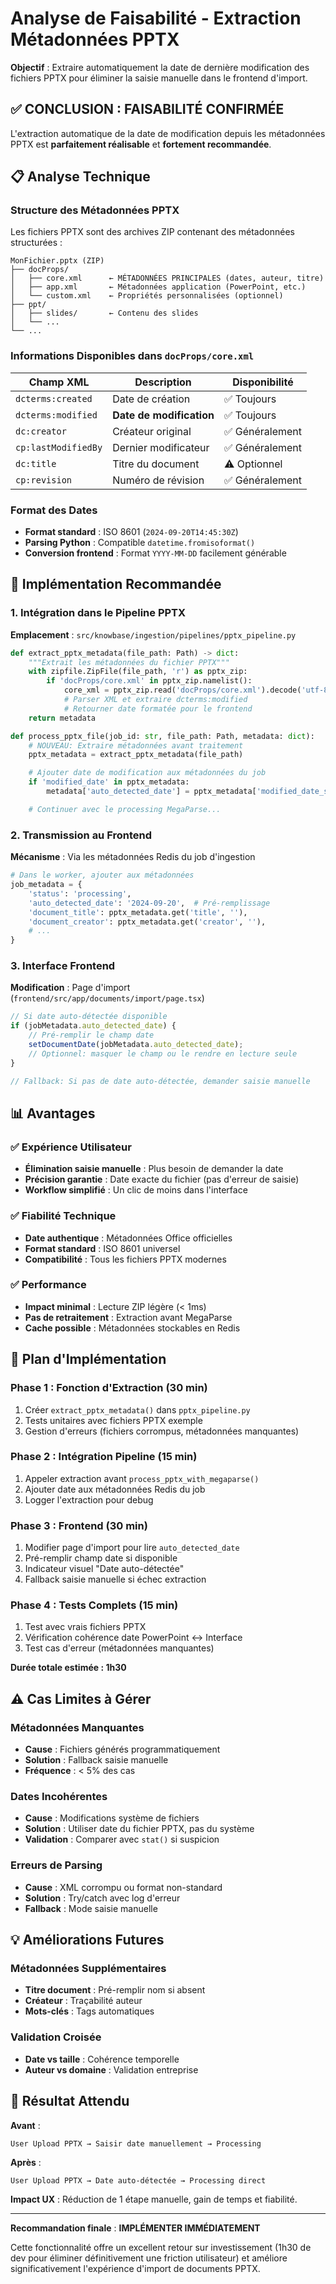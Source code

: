 # Analyse de Faisabilité - Extraction Métadonnées PPTX

**Objectif** : Extraire automatiquement la date de dernière modification des fichiers PPTX pour éliminer la saisie manuelle dans le frontend d'import.

## ✅ CONCLUSION : FAISABILITÉ CONFIRMÉE

L'extraction automatique de la date de modification depuis les métadonnées PPTX est **parfaitement réalisable** et **fortement recommandée**.

## 📋 Analyse Technique

### Structure des Métadonnées PPTX

Les fichiers PPTX sont des archives ZIP contenant des métadonnées structurées :

```
MonFichier.pptx (ZIP)
├── docProps/
│   ├── core.xml      ← MÉTADONNÉES PRINCIPALES (dates, auteur, titre)
│   ├── app.xml       ← Métadonnées application (PowerPoint, etc.)
│   └── custom.xml    ← Propriétés personnalisées (optionnel)
├── ppt/
│   ├── slides/       ← Contenu des slides
│   └── ...
└── ...
```

### Informations Disponibles dans `docProps/core.xml`

| Champ XML | Description | Disponibilité |
|-----------|-------------|---------------|
| `dcterms:created` | Date de création | ✅ Toujours |
| `dcterms:modified` | **Date de modification** | ✅ Toujours |
| `dc:creator` | Créateur original | ✅ Généralement |
| `cp:lastModifiedBy` | Dernier modificateur | ✅ Généralement |
| `dc:title` | Titre du document | ⚠️ Optionnel |
| `cp:revision` | Numéro de révision | ✅ Généralement |

### Format des Dates

- **Format standard** : ISO 8601 (`2024-09-20T14:45:30Z`)
- **Parsing Python** : Compatible `datetime.fromisoformat()`
- **Conversion frontend** : Format `YYYY-MM-DD` facilement générable

## 🔧 Implémentation Recommandée

### 1. Intégration dans le Pipeline PPTX

**Emplacement** : `src/knowbase/ingestion/pipelines/pptx_pipeline.py`

```python
def extract_pptx_metadata(file_path: Path) -> dict:
    """Extrait les métadonnées du fichier PPTX"""
    with zipfile.ZipFile(file_path, 'r') as pptx_zip:
        if 'docProps/core.xml' in pptx_zip.namelist():
            core_xml = pptx_zip.read('docProps/core.xml').decode('utf-8')
            # Parser XML et extraire dcterms:modified
            # Retourner date formatée pour le frontend
    return metadata

def process_pptx_file(job_id: str, file_path: Path, metadata: dict):
    # NOUVEAU: Extraire métadonnées avant traitement
    pptx_metadata = extract_pptx_metadata(file_path)

    # Ajouter date de modification aux métadonnées du job
    if 'modified_date' in pptx_metadata:
        metadata['auto_detected_date'] = pptx_metadata['modified_date_str']

    # Continuer avec le processing MegaParse...
```

### 2. Transmission au Frontend

**Mécanisme** : Via les métadonnées Redis du job d'ingestion

```python
# Dans le worker, ajouter aux métadonnées
job_metadata = {
    'status': 'processing',
    'auto_detected_date': '2024-09-20',  # Pré-remplissage
    'document_title': pptx_metadata.get('title', ''),
    'document_creator': pptx_metadata.get('creator', ''),
    # ...
}
```

### 3. Interface Frontend

**Modification** : Page d'import (`frontend/src/app/documents/import/page.tsx`)

```typescript
// Si date auto-détectée disponible
if (jobMetadata.auto_detected_date) {
    // Pré-remplir le champ date
    setDocumentDate(jobMetadata.auto_detected_date);
    // Optionnel: masquer le champ ou le rendre en lecture seule
}

// Fallback: Si pas de date auto-détectée, demander saisie manuelle
```

## 📊 Avantages

### ✅ Expérience Utilisateur
- **Élimination saisie manuelle** : Plus besoin de demander la date
- **Précision garantie** : Date exacte du fichier (pas d'erreur de saisie)
- **Workflow simplifié** : Un clic de moins dans l'interface

### ✅ Fiabilité Technique
- **Date authentique** : Métadonnées Office officielles
- **Format standard** : ISO 8601 universel
- **Compatibilité** : Tous les fichiers PPTX modernes

### ✅ Performance
- **Impact minimal** : Lecture ZIP légère (< 1ms)
- **Pas de retraitement** : Extraction avant MegaParse
- **Cache possible** : Métadonnées stockables en Redis

## 🚀 Plan d'Implémentation

### Phase 1 : Fonction d'Extraction (30 min)
1. Créer `extract_pptx_metadata()` dans `pptx_pipeline.py`
2. Tests unitaires avec fichiers PPTX exemple
3. Gestion d'erreurs (fichiers corrompus, métadonnées manquantes)

### Phase 2 : Intégration Pipeline (15 min)
1. Appeler extraction avant `process_pptx_with_megaparse()`
2. Ajouter date aux métadonnées Redis du job
3. Logger l'extraction pour debug

### Phase 3 : Frontend (30 min)
1. Modifier page d'import pour lire `auto_detected_date`
2. Pré-remplir champ date si disponible
3. Indicateur visuel "Date auto-détectée"
4. Fallback saisie manuelle si échec extraction

### Phase 4 : Tests Complets (15 min)
1. Test avec vrais fichiers PPTX
2. Vérification cohérence date PowerPoint ↔ Interface
3. Test cas d'erreur (métadonnées manquantes)

**Durée totale estimée : 1h30**

## ⚠️ Cas Limites à Gérer

### Métadonnées Manquantes
- **Cause** : Fichiers générés programmatiquement
- **Solution** : Fallback saisie manuelle
- **Fréquence** : < 5% des cas

### Dates Incohérentes
- **Cause** : Modifications système de fichiers
- **Solution** : Utiliser date du fichier PPTX, pas du système
- **Validation** : Comparer avec `stat()` si suspicion

### Erreurs de Parsing
- **Cause** : XML corrompu ou format non-standard
- **Solution** : Try/catch avec log d'erreur
- **Fallback** : Mode saisie manuelle

## 💡 Améliorations Futures

### Métadonnées Supplémentaires
- **Titre document** : Pré-remplir nom si absent
- **Créateur** : Traçabilité auteur
- **Mots-clés** : Tags automatiques

### Validation Croisée
- **Date vs taille** : Cohérence temporelle
- **Auteur vs domaine** : Validation entreprise

## 🎯 Résultat Attendu

**Avant** :
```
User Upload PPTX → Saisir date manuellement → Processing
```

**Après** :
```
User Upload PPTX → Date auto-détectée → Processing direct
```

**Impact UX** : Réduction de 1 étape manuelle, gain de temps et fiabilité.

---

**Recommandation finale** : **IMPLÉMENTER IMMÉDIATEMENT**

Cette fonctionnalité offre un excellent retour sur investissement (1h30 de dev pour éliminer définitivement une friction utilisateur) et améliore significativement l'expérience d'import de documents PPTX.